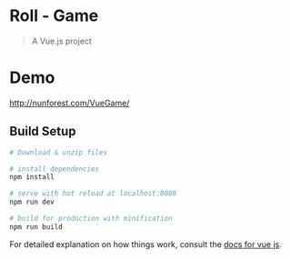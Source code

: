 # Roll - Game

> A Vue.js project
# Demo
http://nunforest.com/VueGame/

## Build Setup

``` bash
# Download & unzip files

# install dependencies
npm install

# serve with hot reload at localhost:8080
npm run dev

# build for production with minification
npm run build
```

For detailed explanation on how things work, consult the [docs for vue js](https://vuejs.org/).
